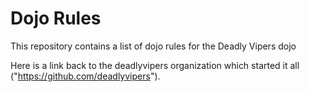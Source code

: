 Dojo Rules
==========

This repository contains a list of dojo rules for the Deadly Vipers dojo

Here is a link back to the deadlyvipers organization which started it all ("https://github.com/deadlyvipers").
